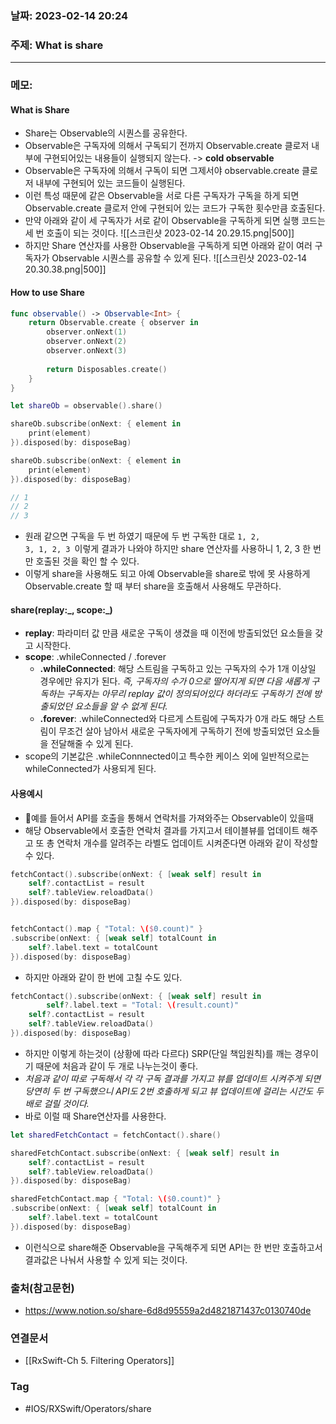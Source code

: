 ### 날짜: 2023-02-14 20:24

### 주제: What is share 
---
### 메모: 
#### What is Share
- Share는 Observable의 시퀀스를 공유한다. 
- Observable은 구독자에 의해서 구독되기 전까지 Observable.create 클로저 내부에 구현되어있는 내용들이 실행되지 않는다. -> **cold observable**
- Observable은 구독자에 의해서 구독이 되면 그제서야 observable.create 클로저 내부에 구현되어 있는 코드들이 실행된다. 
- 이런 특성 때문에 같은 Observable을 서로 다른 구독자가 구독을 하게 되면 Observable.create 클로저 안에 구현되어 있는 코드가 구독한 횟수만큼 호출된다. 
- 만약 아래와 같이 세 구독자가 서로 같이 Observable을 구독하게 되면 실행 코드는 세 번 호출이 되는 것이다. 
![[스크린샷 2023-02-14 20.29.15.png|500]]
- 하지만 Share 연산자를 사용한 Observable을 구독하게 되면 아래와 같이 여러 구독자가 Observable 시퀀스를 공유할 수 있게 된다.
![[스크린샷 2023-02-14 20.30.38.png|500]]
#### How to use Share
~~~ swift 
func observable() -> Observable<Int> { 
	return Observable.create { observer in 
		observer.onNext(1)
		observer.onNext(2)
		observer.onNext(3)
		
		return Disposables.create()
	}
}

let shareOb = observable().share()

shareOb.subscribe(onNext: { element in 
	print(element)
}).disposed(by: disposeBag)

shareOb.subscribe(onNext: { element in 
	print(element)
}).disposed(by: disposeBag)

// 1 
// 2 
// 3 
~~~
- 원래 같으면 구독을 두 번 하였기 때문에 두 번 구독한 대로 <code>1, 2, 3, 1, 2, 3 </code>이렇게 결과가 나와야 하지만 share 연산자를 사용하니 1, 2, 3 한 번 만 호출된 것을 확인 할 수 있다.
- 이렇게 share을 사용해도 되고 아예 Observable을 share로 밖에 못 사용하게 Observable.create 할 때 부터 share을 호출해서 사용해도 무관하다.
#### share(replay:\_, scope:\_)
- **replay**: 파라미터 값 만큼 새로운 구독이 생겼을 때 이전에 방출되었던 요소들을 갖고 시작한다.
- **scope**: .whileConnected / .forever
	- **.whileConnected**: 해당 스트림을 구독하고 있는 구독자의 수가 1개 이상일 경우에만 유지가 된다. *즉, 구독자의 수가 0으로 떨어지게 되면 다음 새롭게 구독하는 구독자는 아무리 replay 값이 정의되어있다 하더라도 구독하기 전에 방출되었던 요소들을 알 수 없게 된다.* 
	- **.forever**: .whileConnected와 다르게 스트림에 구독자가 0개 라도 해당 스트림이 무조건 살아 남아서 새로운 구독자에게 구독하기 전에 방출되었던 요소들을 전달해줄 수 있게 된다.
- scope의 기본값은 .whileConnnected이고 특수한 케이스 외에 일반적으로는 whileConnected가 사용되게 된다.
#### 사용예시
- 예를 들어서 API를 호출을 통해서 연락처를 가져와주는 Observable이 있을때 
- 해당 Observable에서 호출한 연락처 결과를 가지고서 테이블뷰를 업데이트 해주고 또 총 연락처 개수를 알려주는 라벨도 업데이트 시켜준다면 아래와 같이 작성할 수 있다.
~~~ swift 
fetchContact().subscribe(onNext: { [weak self] result in
    self?.contactList = result
    self?.tableView.reloadData()
}).disposed(by: disposeBag)


fetchContact().map { "Total: \($0.count)" }
.subscribe(onNext: { [weak self] totalCount in
    self?.label.text = totalCount
}).disposed(by: disposeBag)
~~~
- 하지만 아래와 같이 한 번에 고칠 수도 있다. 
~~~ swift 
fetchContact().subscribe(onNext: { [weak self] result in
		self?.label.text = "Total: \(result.count)"
    self?.contactList = result
    self?.tableView.reloadData()
}).disposed(by: disposeBag)
~~~
- 하지만 이렇게 하는것이 (상황에 따라 다르다) SRP(단일 책임원칙)를 깨는 경우이기 때문에 처음과 같이 두 개로 나누는것이 좋다. 
- *처음과 같이 따로 구독해서 각 각 구독 결과를 가지고 뷰를 업데이트 시켜주게 되면 당연히 두 번 구독했으니 API도 2번 호출하게 되고 뷰 업데이트에 걸리는 시간도 두 배로 걸릴 것이다.*
- 바로 이럴 때 Share연산자를 사용한다.
~~~ swift 
let sharedFetchContact = fetchContact().share()

sharedFetchContact.subscribe(onNext: { [weak self] result in
    self?.contactList = result
    self?.tableView.reloadData()
}).disposed(by: disposeBag)

sharedFetchContact.map { "Total: \($0.count)" }
.subscribe(onNext: { [weak self] totalCount in
    self?.label.text = totalCount
}).disposed(by: disposeBag)
~~~
- 이런식으로 share해준 Observable을 구독해주게 되면 API는 한 번만 호출하고서 결과값은 나눠서 사용할 수 있게 되는 것이다. 

### 출처(참고문헌) 
- https://www.notion.so/share-6d8d95559a2d4821871437c0130740de

### 연결문서 
- [[RxSwift-Ch 5. Filtering Operators]]

### Tag
- #IOS/RXSwift/Operators/share